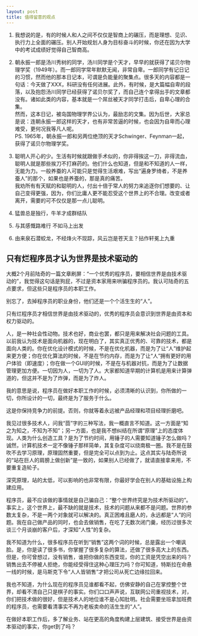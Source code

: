 ```yaml
---
layout: post
title: 值得留意的观点
---
```





1. 我想说的是，有的时候人和人之间不仅仅是智商上的碾压，而是理想、见识、执行力上全面的碾压。别人开始规划人身为目标奋斗的时候，你还在因为大学中的考试成绩好觉得自己智商高。

2. 朝永振一郎是汤川秀树的同学，汤川同学是个天才，早早的就获得了诺贝尔物理学奖（1949年）。而一郎同学常年默默无闻，非常自卑。一郎同学有记日记的习惯，然而他的那本日记本，可谓是负能量的聚集点。很多天的内容都是一句话：今天做了XXX，科研没有任何进展。此外，有时候，是大篇幅自卑的段落，以及抱怨汤川同学已经获得了诺贝尔奖了，而自己连个拿得出手的文章都没有。诸如此类的内容，基本就是一个屌丝被天才同学打击后，自卑心理的合集。<br>
然而，这本日记，被岛国物理学界公认为，最励志的文集。因为后世，大家总是说：连朝永振一郎这样的天才，也有非常苦逼的时候，也会因为自卑而心理难受，更何况我等凡人呢。<br>
PS. 1965年，朝永振一郎和另两位绝顶的天才Schwinger、Feynman一起，获得了诺贝尔物理学奖。

3. 聪明人开心的少。生活有时候就跟做手术似的，你非得挨这一刀，非得流血，聪明人就是那些挨刀不打麻药的。他们什么也知道，但是和不知道的人一样，无能为力。一般养蚕的人可能只是觉得生活艰难，写出“遍身罗绮者，不是养蚕人”的那个，如果也是养蚕的，那是真的痛苦。<br>我劝所有有天赋的和聪明的人，付出十倍于常人的努力来追逐你们想要的、让自己变得更强，因为，你们比庸人更不能忍受这个世界上的不合理。改变或者离开，需要的可不仅仅是那一点儿聪明。

4. 猛兽总是独行，牛羊才成群结队

5. 与其感慨路难行 不如马上出发

6. 由来泉石潜蛟龙，不经烽火不现踪，风云岂是苍天主？拈作轩冕上九重

## 只有烂程序员才认为世界是技术驱动的

大概2个月前陆奇的一篇文章刷屏：“一个优秀的程序员，要相信世界是由技术驱动的”，我觉得这句话是狗屁，不过是资本家用来哄骗程序员的。我认可陆奇的五点要求，但这些只是程序员的本职工作。

别忘了，去掉程序员的职业身份，他们还是一个个活生生的“人”。

只有烂程序员才相信世界是由技术驱动的，优秀的程序员会意识到世界是由资本和权力驱动的。

人，是一种社会性动物。技术也好，商业也罢，都只是用来解决社会问题的工具。以前我认为技术是面向机器的，现在明白了，其实真正优秀的、可靠的技术，都是面向人类的。你在优化设计模式的时候，不是在优化机器，而是为了让“人”维护起来更方便；你在优化算法的时候，不是在节约内存，而是为了让“人”拥有更好的用户体验（即速度）；你在做一个GUI的时候，不是在与机器对抗，而是为了让数据管理更加方便。一切因为人，一切为了人。大家都知道早期的计算机是用来计算弹道的，但这并不是为了炸弹，而是为了炸人。

我的意思是说，程序员在做好本职工作的时候，必须清晰的认识到，你所做的一切，你所设计的一切，最终是为了服务于什么。

这是你保持竞争力的前提。否则，你就等着永远被产品经理和项目经理折磨吧。

我见过很多技术人，问我“茴”字的三种写法，我一概直言不知道。这一方面是“知之为知之，不知为不知”；另一方面，也是我不想纠结在所谓“原理”上的态度体现。人类为什么创造工具？是为了节约时间，用锤子的人需要知道锤子怎么做吗？诚然，计算机技术一定不像锤子那样简单，其复杂度可以绕南极一圈。我不是在鼓吹不去学习原理，原理固然重要，但是完全可以点到为止。这点其实与陆奇所说的“站在巨人的肩膀上做创新”是一致的，如果别人已经做了，就请直接拿来用，不要重复造轮子。

深究原理，站的太低，可以影响的也非常有限，你最好学会在别人的基础设施上构建应用。

程序员，最不应该做的事情就是自己骗自己：“整个世界终究是为技术所驱动的”。事实上，这个世界上，最不缺的就是技术，技术的问题从来都不是问题。世界的参数太复杂，不是一两个对象就可以解决的。真正困难且磨人的，永远都是“人”的问题。我在自己做产品的同时，也会去做销售，在吃了无数次闭门羹，经历过很多次谈三个月谈崩的客户后，才深知“人性”的复杂。

我不知道为什么，很多程序员在听到“销售”这两个词的时候，总是露出一个嘲讽脸。是，你是读了很多书，你掌握了很多复杂的算法，还做了很多高大上的东西。但是，你可曾想过，没有销售，谁把你做的东西变现，你的工资是凭空出来的吗？销售出去不停被人拒绝，你能经受得住这种心理压力吗？你可知道，特斯拉在命悬一线的时候，是马斯克下令“人人皆销售”才把公司从死亡边缘拉回来。

我也不知道，为什么现在的程序员见谁都看不起，仿佛安静的自己在掌控整个世界，却看不清自己只是棋子的事实。你们口口声声说，互联网公司重视技术，对，你们把技术做的很好，但是技术人的地位谁不是心知肚明。社会需要坐班拿加班费的程序员，也需要看清事实不再为老板卖命的活生生的“人”。

在做好本职工作后，多了解业务、站在更高的角度构建上层建筑、接受世界是由资本驱动的事实，你get到了吗？
